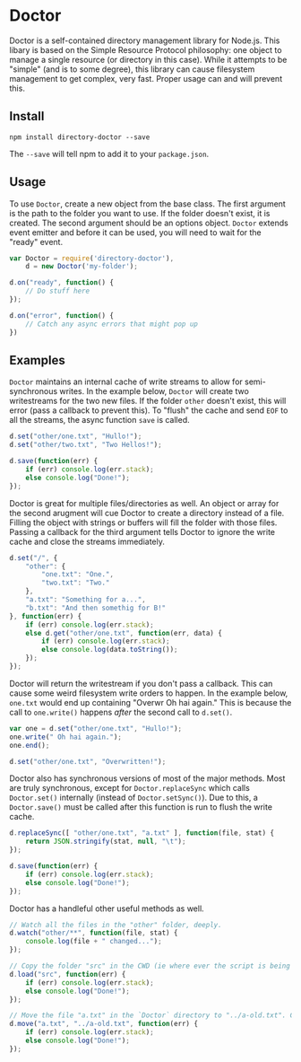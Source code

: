 # Doctor

Doctor is a self-contained directory management library for Node.js. This libary is based on the Simple Resource Protocol philosophy: one object to manage a single resource (or directory in this case). While it attempts to be "simple" (and is to some degree), this library can cause filesystem management to get complex, very fast. Proper usage can and will prevent this.

## Install

`npm install directory-doctor --save`

The `--save` will tell npm to add it to your `package.json`.

## Usage

To use `Doctor`, create a new object from the base class. The first argument is the path to the folder you want to use. If the folder doesn't exist, it is created. The second argument should be an options object. `Doctor` extends event emitter and before it can be used, you will need to wait for the "ready" event.

```js
var Doctor = require('directory-doctor'),
	d = new Doctor('my-folder');

d.on("ready", function() {
	// Do stuff here
});

d.on("error", function() {
	// Catch any async errors that might pop up
})
```

## Examples

`Doctor` maintains an internal cache of write streams to allow for semi-synchronous writes. In the example below, `Doctor` will create two writestreams for the two new files. If the folder `other` doesn't exist, this will error (pass a callback to prevent this). To "flush" the cache and send `EOF` to all the streams, the async function `save` is called.

```js
d.set("other/one.txt", "Hullo!");
d.set("other/two.txt", "Two Hellos!");

d.save(function(err) {
	if (err) console.log(err.stack);
	else console.log("Done!");
});
```

Doctor is great for multiple files/directories as well. An object or array for the second arugment will cue Doctor to create a directory instead of a file. Filling the object with strings or buffers will fill the folder with those files. Passing a callback for the third argument tells Doctor to ignore the write cache and close the streams immediately.

```js
d.set("/", {
	"other": {
		"one.txt": "One.",
		"two.txt": "Two."
	},
	"a.txt": "Something for a...",
	"b.txt": "And then somethig for B!"
}, function(err) {
	if (err) console.log(err.stack);
	else d.get("other/one.txt", function(err, data) {
		if (err) console.log(err.stack);
		else console.log(data.toString());
	});
});
```

Doctor will return the writestream if you don't pass a callback. This can cause some weird filesystem write orders to happen. In the example below, `one.txt` would end up containing "Overwr Oh hai again." This is because the call to `one.write()` happens *after* the second call to `d.set()`.

```js
var one = d.set("other/one.txt", "Hullo!");
one.write(" Oh hai again.");
one.end();

d.set("other/one.txt", "Overwritten!");
```

Doctor also has synchronous versions of most of the major methods. Most are truly synchronous, except for `Doctor.replaceSync` which calls `Doctor.set()` internally (instead of `Doctor.setSync()`). Due to this, a `Doctor.save()` must be called after this function is run to flush the write cache.

```js
d.replaceSync([ "other/one.txt", "a.txt" ], function(file, stat) {
	return JSON.stringify(stat, null, "\t");
});

d.save(function(err) {
	if (err) console.log(err.stack);
	else console.log("Done!");
});
```

Doctor has a handleful other useful methods as well.

```js
// Watch all the files in the "other" folder, deeply.
d.watch("other/**", function(file, stat) {
	console.log(file + " changed...");
});

// Copy the folder "src" in the CWD (ie where ever the script is being run) to the `Doctor` directory.
d.load("src", function(err) {
	if (err) console.log(err.stack);
	else console.log("Done!");
});

// Move the file "a.txt" in the `Doctor` directory to "../a-old.txt". CWD for the second argument is the `Doctor` directory.
d.move("a.txt", "../a-old.txt", function(err) {
	if (err) console.log(err.stack);
	else console.log("Done!");
});
```